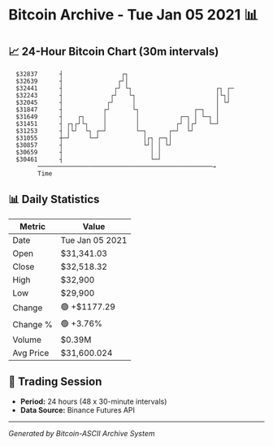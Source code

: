 # Bitcoin Archive - Tue Jan 05 2021 📊

## 📈 24-Hour Bitcoin Chart (30m intervals)

```
  $32837      ┤                ┌┐                              
  $32639      ┤               ┌┘│                              
  $32441      ┤              ┌┘ └┐                       ┌┐ ┌─ 
  $32243      ┤             ┌┘   └┐                      │└┐│  
  $32045      ┤            ┌┘     │                      │ └┘  
  $31847      ┤           ┌┘      └┐               ┌─┐   │     
  $31649      ┤    ┌┐     │        │           ┌─┐ │ └─┐ │     
  $31451      ┤ ┌┐┌┘└┐    │        │          ┌┘ │┌┘   └─┘     
  $31253      ┤ │└┘  └┐ ┌─┘        └─┐      ┌─┘  └┘            
  $31055      ┼─┘     └─┘            │┌┐ ┌─┐│                  
  $30857      ┤                      └┘│ │ └┘                  
  $30659      ┤                        │ │                     
  $30461      ┤                        └─┘                     
        ────────────────────────────────────────────────→
        Time
```

## 📊 Daily Statistics

| Metric | Value |
|--------|-------|
| Date | Tue Jan 05 2021 |
| Open | $31,341.03 |
| Close | $32,518.32 |
| High | $32,900 |
| Low | $29,900 |
| Change | 🟢 +$1177.29 |
| Change % | 🟢 +3.76% |
| Volume | $0.39M |
| Avg Price | $31,600.024 |

## 📅 Trading Session

- **Period:** 24 hours (48 x 30-minute intervals)
- **Data Source:** Binance Futures API

---
*Generated by Bitcoin-ASCII Archive System*
